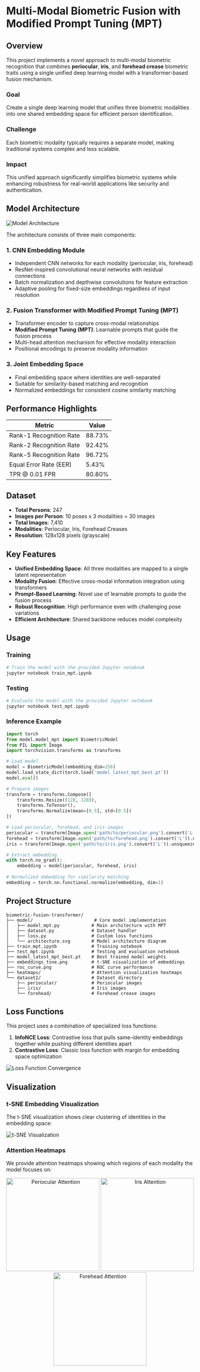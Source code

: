 # Multi-Modal Biometric Fusion with Modified Prompt Tuning (MPT)

## Overview

This project implements a novel approach to multi-modal biometric recognition that combines **periocular**, **iris**, and **forehead crease** biometric traits using a single unified deep learning model with a transformer-based fusion mechanism.

### Goal
Create a single deep learning model that unifies three biometric modalities into one shared embedding space for efficient person identification.

### Challenge
Each biometric modality typically requires a separate model, making traditional systems complex and less scalable.

### Impact
This unified approach significantly simplifies biometric systems while enhancing robustness for real-world applications like security and authentication.

## Model Architecture

![Model Architecture](model_arch.svg)

The architecture consists of three main components:

### 1. CNN Embedding Module
- Independent CNN networks for each modality (periocular, iris, forehead)
- ResNet-inspired convolutional neural networks with residual connections
- Batch normalization and depthwise convolutions for feature extraction
- Adaptive pooling for fixed-size embeddings regardless of input resolution

### 2. Fusion Transformer with Modified Prompt Tuning (MPT)
- Transformer encoder to capture cross-modal relationships
- **Modified Prompt Tuning (MPT)**: Learnable prompts that guide the fusion process
- Multi-head attention mechanism for effective modality interaction
- Positional encodings to preserve modality information

### 3. Joint Embedding Space
- Final embedding space where identities are well-separated
- Suitable for similarity-based matching and recognition
- Normalized embeddings for consistent cosine similarity matching

## Performance Highlights

| Metric | Value |
|--------|-------|
| Rank-1 Recognition Rate | 88.73% |
| Rank-2 Recognition Rate | 92.42% |
| Rank-5 Recognition Rate | 96.72% |
| Equal Error Rate (EER) | 5.43% |
| TPR @ 0.01 FPR | 80.80% |

## Dataset

- **Total Persons**: 247
- **Images per Person**: 10 poses x 3 modalities = 30 images
- **Total Images**: 7,410
- **Modalities**: Periocular, Iris, Forehead Creases
- **Resolution**: 128x128 pixels (grayscale)

## Key Features

- **Unified Embedding Space**: All three modalities are mapped to a single latent representation
- **Modality Fusion**: Effective cross-modal information integration using transformers
- **Prompt-Based Learning**: Novel use of learnable prompts to guide the fusion process
- **Robust Recognition**: High performance even with challenging pose variations
- **Efficient Architecture**: Shared backbone reduces model complexity

## Usage

### Training

```python
# Train the model with the provided Jupyter notebook
jupyter notebook train_mpt.ipynb
```

### Testing

```python
# Evaluate the model with the provided Jupyter notebook
jupyter notebook test_mpt.ipynb
```

### Inference Example

```python
import torch
from model.model_mpt import BiometricModel
from PIL import Image
import torchvision.transforms as transforms

# Load model
model = BiometricModel(embedding_dim=256)
model.load_state_dict(torch.load('model_latest_mpt_best.pt'))
model.eval()

# Prepare images
transform = transforms.Compose([
    transforms.Resize((128, 128)),
    transforms.ToTensor(),
    transforms.Normalize(mean=[0.5], std=[0.5])
])

# Load periocular, forehead, and iris images
periocular = transform(Image.open('path/to/periocular.png').convert('L')).unsqueeze(0)
forehead = transform(Image.open('path/to/forehead.png').convert('L')).unsqueeze(0)
iris = transform(Image.open('path/to/iris.png').convert('L')).unsqueeze(0)

# Extract embedding
with torch.no_grad():
    embedding = model(periocular, forehead, iris)
    
# Normalized embedding for similarity matching
embedding = torch.nn.functional.normalize(embedding, dim=1)
```

## Project Structure

```
biometric-fusion-transformer/
├── model/                       # Core model implementation
│   ├── model_mpt.py            # Main architecture with MPT
│   ├── dataset.py              # Dataset handler
│   ├── loss.py                 # Custom loss functions
│   └── architecture.svg        # Model architecture diagram
├── train_mpt.ipynb             # Training notebook
├── test_mpt.ipynb              # Testing and evaluation notebook
├── model_latest_mpt_best.pt    # Best trained model weights
├── embeddings_tsne.png         # t-SNE visualization of embeddings
├── roc_curve.png               # ROC curve performance
├── heatmaps/                   # Attention visualization heatmaps
└── dataset2/                   # Dataset directory
    ├── periocular/             # Periocular images
    ├── iris/                   # Iris images
    └── forehead/               # Forehead crease images
```

## Loss Functions

This project uses a combination of specialized loss functions:

1. **InfoNCE Loss**: Contrastive loss that pulls same-identity embeddings together while pushing different identities apart
2. **Contrastive Loss**: Classic loss function with margin for embedding space optimization

![Loss Function Convergence](loss.png)

## Visualization

### t-SNE Embedding Visualization

The t-SNE visualization shows clear clustering of identities in the embedding space:

![t-SNE Visualization](embeddings_tsne.png)

### Attention Heatmaps

We provide attention heatmaps showing which regions of each modality the model focuses on:

<div align="center">
  <img src="heatmaps/periocular_heatmap_1.png" width="250" alt="Periocular Attention"/>
  <img src="heatmaps/iris_heatmap_1.png" width="250" alt="Iris Attention"/>
  <img src="heatmaps/forehead_heatmap_3.png" width="250" alt="Forehead Attention"/>
</div>

